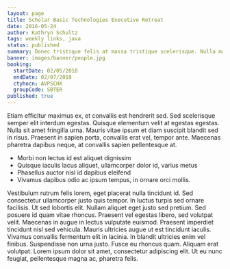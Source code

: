 ```yaml
---
layout: page
title: Scholar Basic Technologies Executive Retreat
date: 2016-05-24
author: Kathryn Schultz
tags: weekly links, java
status: published
summary: Donec tristique felis at massa tristique scelerisque. Nulla malesuada sit.
banner: images/banner/people.jpg
booking:
  startDate: 02/05/2018
  endDate: 02/07/2018
  ctyhocn: AVPSCHX
  groupCode: SBTER
published: true
---
```

Etiam efficitur maximus ex, et convallis est hendrerit sed. Sed scelerisque semper elit interdum egestas. Quisque elementum velit at egestas egestas. Nulla sit amet fringilla urna. Mauris vitae ipsum et diam suscipit blandit sed in risus. Praesent in sapien porta, convallis erat vel, tempor ante. Maecenas pharetra dapibus neque, at convallis sapien pellentesque at.

* Morbi non lectus id est aliquet dignissim
* Quisque iaculis lacus aliquet, ullamcorper dolor id, varius metus
* Phasellus auctor nisl id dapibus eleifend
* Vivamus dapibus odio ac ipsum tempus, in ornare orci mollis.

Vestibulum rutrum felis lorem, eget placerat nulla tincidunt id. Sed consectetur ullamcorper justo quis tempor. In luctus turpis sed ornare facilisis. Ut sed lobortis elit. Nullam aliquet eget justo sed pretium. Sed posuere id quam vitae rhoncus. Praesent vel egestas libero, sed volutpat velit.
Maecenas in augue in lectus vulputate euismod. Praesent imperdiet tincidunt nisl sed vehicula. Mauris ultricies augue ut est tincidunt iaculis. Vivamus convallis fermentum elit in lacinia. In blandit ultricies enim vel finibus. Suspendisse non urna justo. Fusce eu rhoncus quam. Aliquam erat volutpat. Lorem ipsum dolor sit amet, consectetur adipiscing elit. Ut eu nunc feugiat, pellentesque magna ac, pharetra felis.
